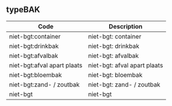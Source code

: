 ## typeBAK				
				
|	Code	|	Description	|
|	---	|	---	|
|	niet-bgt:container	|	niet-bgt: container	|
|	niet-bgt:drinkbak	|	niet-bgt: drinkbak	|
|	niet-bgt:afvalbak	|	niet-bgt: afvalbak	|
|	niet-bgt:afval apart plaats	|	niet-bgt: afval apart plaats	|
|	niet-bgt:bloembak	|	niet-bgt: bloembak	|
|	niet-bgt:zand- / zoutbak	|	niet-bgt: zand- / zoutbak	|
|	niet-bgt	|	niet-bgt	|
